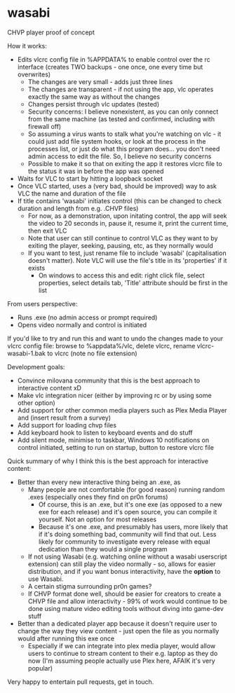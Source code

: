 # wasabi
CHVP player proof of concept

How it works:
* Edits vlcrc config file in %APPDATA% to enable control over the rc interface (creates TWO backups - one once, one every time but overwrites)
  * The changes are very small - adds just three lines
  * The changes are transparent - if not using the app, vlc operates exactly the same way as without the changes
  * Changes persist through vlc updates (tested)
  * Security concerns: I believe nonexistent, as you can only connect from the same machine (as tested and confirmed, including with firewall off)
  * So assuming a virus wants to stalk what you're watching on vlc - it could just add file system hooks, or look at the process in the processes list, or just do what this program does... you don't need admin access to edit the file. So, I believe no security concerns
  * Possible to make it so that on exiting the app it restores vlcrc file to the status it was in before the app was opened
* Waits for VLC to start by hitting a loopback socket
* Once VLC started, uses a (very bad, should be improved) way to ask VLC the name and duration of the file
* If title contains 'wasabi' initiates control (this can be changed to check duration and length from e.g. .CHVP files)
  * For now, as a demonstration, upon initating control, the app will seek the video to 20 seconds in, pause it, resume it, print the current time, then exit VLC
  * Note that user can still continue to control VLC as they want to by exiting the player, seeking, pausing, etc, as they normally would
  * If you want to test, just rename file to include 'wasabi' (capitalisation doesn't matter). Note VLC will use the file's title in its 'properties' if it exists
    * On windows to access this and edit: right click file, select properties, select details tab, 'Title' attribute should be first in the list
  
From users perspective:
* Runs .exe (no admin access or prompt required)
* Opens video normally and control is initiated

If you'd like to try and run this and want to undo the changes made to your vlcrc config file: browse to %appdata%/vlc, delete vlcrc, rename vlcrc-wasabi-1.bak to vlcrc (note no file extension)

Development goals:
* Convince milovana community that this is the best approach to interactive content xD
* Make vlc integration nicer (either by improving rc or by using some other option)
* Add support for other common media players such as Plex Media Player and (insert result from a survey)
* Add support for loading chvp files
* Add keyboard hook to listen to keyboard events and do stuff
* Add silent mode, minimise to taskbar, Windows 10 notifications on control initiated, setting to run on startup, button to restore vlcrc file

Quick summary of why I think this is the best approach for interactive content:
 * Better than every new interactive thing being an .exe, as
   * Many people are not comfortable (for good reason) running random .exes (especially ones they find on pr0n forums)
     * Of course, this is an .exe, but it's one exe (as opposed to a new exe for each release) and it's open source, you can compile it yourself. Not an option for most releases
     * Because it's one .exe, and presumably has users, more likely that if it's doing something bad, community will find that out. Less likely for community to investigate every release with equal dedication than they would a single program
   * If not using Wasabi (e.g. watching online without a wasabi userscript extension) can still play the video normally - so, allows for easier distribution, and if you want bonus interactivity, have the **option** to use Wasabi.
   * A certain stigma surrounding pr0n games?
   * If CHVP format done well, should be easier for creators to create a CHVP file and allow interactivity - 99% of work would continue to be done using mature video editing tools without diving into game-dev stuff
 * Better than a dedicated player app because it doesn't require user to change the way they view content - just open the file as you normally would after running this exe once
   * Especially if we can integrate into plex media player, would allow users to continue to stream content to their e.g. laptop as they do now (I'm assuming people actually use Plex here, AFAIK it's very popular)

Very happy to entertain pull requests, get in touch.
